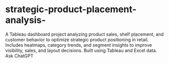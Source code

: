 # strategic-product-placement-analysis-
A Tableau dashboard project analyzing product sales, shelf placement, and customer behavior to optimize strategic product positioning in retail. Includes heatmaps, category trends, and segment insights to improve visibility, sales, and layout decisions. Built using Tableau and Excel data.          Ask ChatGPT
